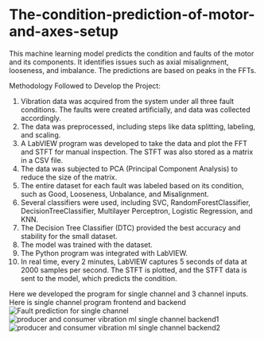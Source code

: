 # The-condition-prediction-of-motor-and-axes-setup
This machine learning model predicts the condition and faults of the motor and its components. It identifies issues such as axial misalignment, looseness, and imbalance. The predictions are based on peaks in the FFTs.

Methodology Followed to Develop the Project:

1) Vibration data was acquired from the system under all three fault conditions. The faults were created artificially, and data was collected accordingly.
2) The data was preprocessed, including steps like data splitting, labeling, and scaling.
3) A LabVIEW program was developed to take the data and plot the FFT and STFT for manual inspection. The STFT was also stored as a matrix in a CSV file.
4) The data was subjected to PCA (Principal Component Analysis) to reduce the size of the matrix.
5) The entire dataset for each fault was labeled based on its condition, such as Good, Looseness, Unbalance, and Misalignment.
6) Several classifiers were used, including SVC, RandomForestClassifier, DecisionTreeClassifier, Multilayer Perceptron, Logistic Regression, and KNN.
7) The Decision Tree Classifier (DTC) provided the best accuracy and stability for the small dataset.
8) The model was trained with the dataset.
9) The Python program was integrated with LabVIEW.
10) In real time, every 2 minutes, LabVIEW captures 5 seconds of data at 2000 samples per second. The STFT is plotted, and the STFT data is sent to the model, which predicts the condition.

Here we developed the program for single channel and 3 channel inputs.
Here is single channel program frontend and backend
![Fault prediction for single channel](https://github.com/user-attachments/assets/cbfa9eb7-910f-4191-8189-d169af239baf)
![producer and consumer vibration ml single channel backend1](https://github.com/user-attachments/assets/37ef1b8e-3c6d-4bb2-bd36-47e33f211e41)
![producer and consumer vibration ml single channel backend2](https://github.com/user-attachments/assets/6e50d316-daa6-4cbc-b6bd-524240445f1f)
